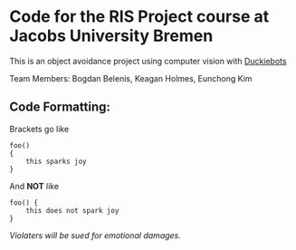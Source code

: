 # Code for the RIS Project course at Jacobs University Bremen  

This is an object avoidance project using computer vision with [Duckiebots](https://www.duckietown.org/)  
  
Team Members: Bogdan Belenis, Keagan Holmes, Eunchong Kim  
  
  

## Code Formatting:  

Brackets go like  
```
foo()
{  
    this sparks joy 
}
```  

And **NOT** like 
```
foo() {  
    this does not spark joy  
}
```  

*Violaters will be sued for emotional damages.*
